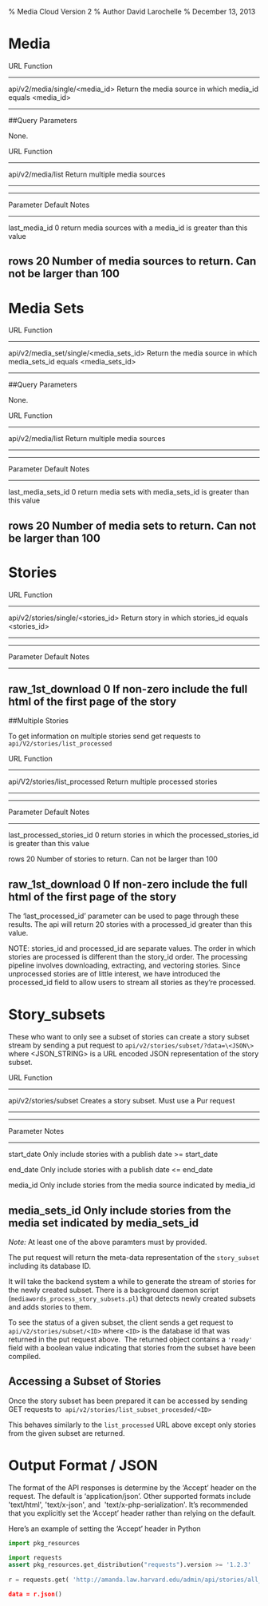 % Media Cloud Version 2
% Author David Larochelle
% December 13, 2013

# Media
  

URL                                    Function
---------------------------------      ------------------------------------------------------------
api/v2/media/single/\<media_id\>         Return the media source in which media_id equals \<media_id\>
---------------------------------      ------------------------------------------------------------

##Query Parameters 

None.

URL                                                                       Function
---------------------------------      -------------------------------------------
api/v2/media/list                      Return multiple media sources 
---------------------------------      -------------------------------------------

--------------------------------------------------------------------------------------------------------
Parameter         Default         Notes
---------------   ----------      ----------------------------------------------------------------------
 last_media_id    0               return media sources with a 
                                  media_id is greater than this value

 rows             20              Number of media sources to return. Can not be larger than 100
--------------------------------------------------------------------------------------------------------


# Media Sets

URL                                      Function
---------------------------------        ------------------------------------------------------------
api/v2/media_set/single/\<media_sets_id\>         Return the media source in which media_sets_id equals \<media_sets_id\>
---------------------------------        ------------------------------------------------------------

##Query Parameters 

None.

URL                                                                       Function
---------------------------------      -------------------------------------------
api/v2/media/list                      Return multiple media sources 
---------------------------------      -------------------------------------------

--------------------------------------------------------------------------------------------------------
Parameter             Default         Notes
-------------------   ----------      ----------------------------------------------------------------------
 last_media_sets_id    0               return media sets with 
                                       media_sets_id is greater than this value

 rows                  20              Number of media sets to return. Can not be larger than 100
--------------------------------------------------------------------------------------------------------

# Stories


URL                                    Function
------------------------------------   ------------------------------------------------------------
api/v2/stories/single/\<stories_id\>     Return story in which stories_id equals \<stories_id\>
------------------------------------   ------------------------------------------------------------

--------------------------------------------------------------------------------------------------------
Parameter             Default         Notes
-------------------   ----------      ----------------------------------------------------------------------
 raw_1st_download     0                If non-zero include the full html of the first page of the story
--------------------------------------------------------------------------------------------------------

##Multiple Stories
  
To get information on multiple stories send get requests to `api/V2/stories/list_processed`


URL                                                                       Function
---------------------------------      -------------------------------------------
api/V2/stories/list_processed           Return multiple processed stories
---------------------------------      -------------------------------------------

--------------------------------------------------------------------------------------------------------
Parameter                     Default         Notes
---------------------------   ----------      ----------------------------------------------------------
 last_processed_stories_id    0               return stories in which the processed_stories_id 
                                                is greater than this value

 rows                         20              Number of stories to return. Can not be larger than 100

 raw_1st_download             0               If non-zero include the full html of the first
                                              page of the story
--------------------------------------------------------------------------------------------------------
  
The ‘last_processed_id’ parameter can be used to page through these results. The api will return 20 stories with a processed_id greater than this value.

NOTE: stories_id and processed_id are separate values. The order in which stories are processed is different than the story_id order. The processing pipeline involves downloading, extracting, and vectoring stories. Since unprocessed stories are of little interest, we have introduced the processed_id field to allow users to stream all stories as they’re processed.

# Story_subsets

These who want to only see a subset of stories can create a story subset stream by sending a put request to `api/v2/stories/subset/?data=\<JSON\> `where \<JSON_STRING\> is a URL encoded JSON representation of the story subset.



URL                                                                       Function
---------------------------------      --------------------------------------------------
api/v2/stories/subset                    Creates a story subset. Must use a Pur request
---------------------------------      --------------------------------------------------

--------------------------------------------------------------------------------------------------------
Parameter                     Notes
---------------------------   --------------------------------------------------------------------------
 start_date                   Only include stories with a publish date \>= start_date

 end_date                     Only include stories with a publish date \<= end_date


 media_id                     Only include stories from the media source indicated by media_id

 media_sets_id                Only include stories from the media set indicated by media_sets_id
--------------------------------------------------------------------------------------------------------

*_Note:_* At least one of the above paramters must by provided.

The put request will return the meta-data representation of the `story_subset` including its database ID.
  
It will take the backend system a while to generate the stream of stories for the newly created subset. There is a background daemon script (`mediawords_process_story_subsets.pl`) that detects newly created subsets and adds stories to them.

  
To see the status of a given subset, the client sends a get request to `api/v2/stories/subset/<ID>` where `<ID>` is the database id that was returned in the put request above.  The returned object contains a `'ready'` field with a boolean value indicating that stories from the subset have been compiled.

  
  

## Accessing a Subset of Stories
Once the story subset has been prepared it can be accessed by sending GET requests to  `api/v2/stories/list_subset_procesded/<ID>`

  
This behaves similarly to the `list_processed` URL above except only stories from the given subset are returned.


# Output Format / JSON
  
The format of the API responses is determine by the ‘Accept’ header on the request. The default is ‘application/json’. Other supported formats include 'text/html', 'text/x-json', and  'text/x-php-serialization'. It’s recommended that you explicitly set the ‘Accept’ header rather than relying on the default.

  
Here’s an example of setting the ‘Accept’ header in Python

```python  
import pkg_resources  

import requests   
assert pkg_resources.get_distribution("requests").version >= '1.2.3'
 
r = requests.get( 'http://amanda.law.harvard.edu/admin/api/stories/all_processed?page=1', auth=('mediacloud-admin', KEY'), headers = { 'Accept': 'application/json'})  

data = r.json()
```

